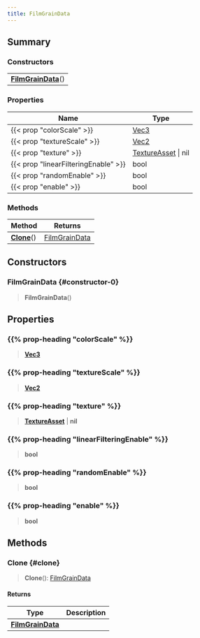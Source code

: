 ```yaml
---
title: FilmGrainData
---
```


## Summary

### Constructors

|  |
| --- |
| **[FilmGrainData](#constructor-0)**() |

### Properties

| Name | Type |
| ---- | ---- |
| {{< prop "colorScale" >}} | [Vec3](/vext/ref/shared/type/vec3) |
| {{< prop "textureScale" >}} | [Vec2](/vext/ref/shared/type/vec2) |
| {{< prop "texture" >}} | [TextureAsset](/vext/ref/fb/textureasset) \| nil |
| {{< prop "linearFilteringEnable" >}} | bool |
| {{< prop "randomEnable" >}} | bool |
| {{< prop "enable" >}} | bool |

### Methods

| Method | Returns |
| ------ | ------- |
| **[Clone](#clone)**() | [FilmGrainData](/vext/ref/client/type/filmgraindata) |

## Constructors

### FilmGrainData {#constructor-0}

> **FilmGrainData**()

## Properties

### {{% prop-heading "colorScale" %}}

> **[Vec3](/vext/ref/shared/type/vec3)**

### {{% prop-heading "textureScale" %}}

> **[Vec2](/vext/ref/shared/type/vec2)**

### {{% prop-heading "texture" %}}

> **[TextureAsset](/vext/ref/fb/textureasset)** \| **nil**

### {{% prop-heading "linearFilteringEnable" %}}

> **bool**

### {{% prop-heading "randomEnable" %}}

> **bool**

### {{% prop-heading "enable" %}}

> **bool**

## Methods

### Clone {#clone}

> **Clone**(): [FilmGrainData](/vext/ref/client/type/filmgraindata)

#### Returns

| Type | Description |
| ---- | ----------- |
| **[FilmGrainData](/vext/ref/client/type/filmgraindata)** |  |

